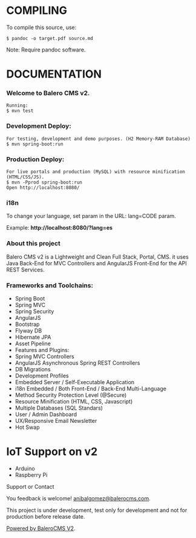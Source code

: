 COMPILING
=========

To compile this source, use:

    $ pandoc -o target.pdf source.md
    
Note: Require pandoc software.

DOCUMENTATION
=============

### Welcome to Balero CMS v2.

    Running:
    $ mvn test
    
### Development Deploy:

    For testing, development and demo purposes. (H2 Memory-RAM Database)
    $ mvn spring-boot:run
    
### Production Deploy:

    For live portals and production (MySQL) with resource minification (HTML/CSS/JS).
    $ mvn -Pprod spring-boot:run
    Open http://localhost:8080/

### i18n

To change your language, set param in the URL: lang=CODE param.

Example: **http://localhost:8080/?lang=es**

### About this project

Balero CMS v2 is a Lightweight and Clean Full Stack, Portal, CMS. it uses Java Back-End for MVC Controllers and AngularJS Front-End for the API REST Services.

### Frameworks and Toolchains: 

* Spring Boot
* Spring MVC
* Spring Security
* AngularJS
* Bootstrap
* Flyway DB
* Hibernate JPA
* Asset Pipeline
* Features and Plugins: 
* Spring MVC Controllers
* AngularJS Asynchronous Spring REST Controllers
* DB Migrations
* Development Profiles
* Embedded Server / Self-Executable Application
* i18n Embedded / Both Front-End / Back-End Multi-Language
* Method Security Protection Level (@Secure)
* Resource Minification (HTML, CSS, Javascript)
* Multiple Databases (SQL Standars)
* User / Admin Dashboard
* UX/Responsive Email Newsletter
* Hot Swap

IoT Support on v2
=================

* Arduino
* Raspberry Pi

Support or Contact

You feedback is welcome! anibalgomez@balerocms.com.

This project is under development, test only for development and not for production before release date.

[Powered by BaleroCMS V2](http://balerocms.com/).